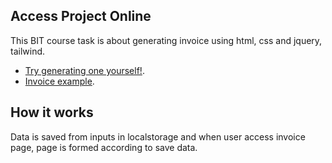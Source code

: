 ## Access Project Online

This BIT course task is about generating invoice using html, css and jquery, tailwind.

-   [Try generating one yourself!](https://gymmed.github.io/).
-   [Invoice example](https://gymmed.github.io/).

## How it works

Data is saved from inputs in localstorage and when user access invoice page, page is formed according to save data.
